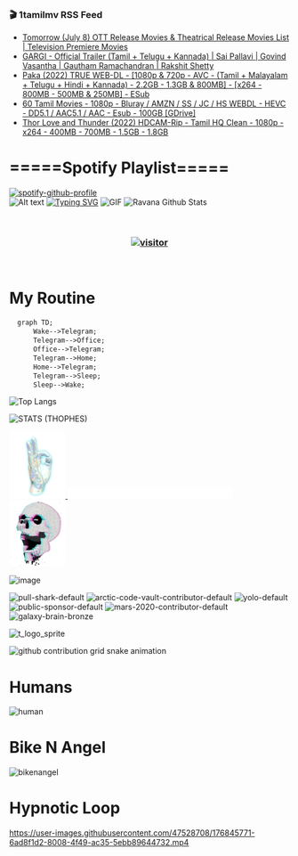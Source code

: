 ### 🎬 1tamilmv RSS Feed

<!-- BLOG-POST-LIST:START -->
- [Tomorrow &lpar;July 8&rpar; OTT Release Movies &amp; Theatrical Release Movies List | Television Premiere Movies](https://www.1tamilmv.space/index.php?/forums/topic/165149-tomorrow-july-8-ott-release-movies-theatrical-release-movies-list-television-premiere-movies/&do=findComment&comment=330052)
- [GARGI - Official Trailer &lpar;Tamil + Telugu + Kannada&rpar; | Sai Pallavi | Govind Vasantha | Gautham Ramachandran | Rakshit Shetty](https://www.1tamilmv.space/index.php?/forums/topic/165148-gargi-official-trailer-tamil-telugu-kannada-sai-pallavi-govind-vasantha-gautham-ramachandran-rakshit-shetty/&do=findComment&comment=330051)
- [Paka &lpar;2022&rpar; TRUE WEB-DL - [1080p &amp; 720p - AVC - &lpar;Tamil + Malayalam + Telugu + Hindi + Kannada&rpar; - 2.2GB - 1.3GB &amp; 800MB] - [x264 - 800MB - 500MB &amp; 250MB] - ESub](https://www.1tamilmv.space/index.php?/forums/topic/165095-paka-2022-true-web-dl-1080p-720p-avc-tamil-malayalam-telugu-hindi-kannada-22gb-13gb-800mb-x264-800mb-500mb-250mb-esub/&do=findComment&comment=330050)
- [60 Tamil Movies - 1080p - Bluray / AMZN / SS / JC / HS WEBDL - HEVC - DD5.1 / AAC5.1 / AAC - Esub - 100GB [GDrive]](https://www.1tamilmv.space/index.php?/forums/topic/165147-60-tamil-movies-1080p-bluray-amzn-ss-jc-hs-webdl-hevc-dd51-aac51-aac-esub-100gb-gdrive/&do=findComment&comment=330049)
- [Thor Love and Thunder &lpar;2022&rpar; HDCAM-Rip - Tamil HQ Clean - 1080p - x264 - 400MB - 700MB - 1.5GB - 1.8GB](https://www.1tamilmv.space/index.php?/forums/topic/165146-thor-love-and-thunder-2022-hdcam-rip-tamil-hq-clean-1080p-x264-400mb-700mb-15gb-18gb/&do=findComment&comment=330045)
<!-- BLOG-POST-LIST:END -->

# =====Spotify Playlist=====
[![spotify-github-profile](https://spotify-github-profile.vercel.app/api/view?uid=31rfzgmuvvewegdlxvlev4ynz4vu&cover_image=true&theme=default&bar_color=53b14f&bar_color_cover=true)](https://ravana69.github.io/rss)
</br>
![Alt text](https://spotify-recently-played-readme.vercel.app/api?user=31rfzgmuvvewegdlxvlev4ynz4vu)
[![Typing SVG](https://readme-typing-svg.herokuapp.com?color=%2336BCF7&center=true&vCenter=true&multiline=true&height=81&lines=I+AM+RAVANA;CONTACT+ME+ON+TELEGRAM%3A+%40R4V4N4)](https://git.io/typing-svg)
<img align="centre" height="400px" width="490px" alt="GIF" src="https://github.com/ravana69/ravana69/blob/master/rvm.gif" />
![Ravana Github Stats](https://github-readme-stats.vercel.app/api?username=ravana69&&show_icons=true&theme=radical)

<br />
<h3 align="center"> <a href="https://t.me/r4v4n4"><img src="https://profile-counter.glitch.me/ravana69/count.svg" alt="visitor" width="600"></a> </h3>
</br>

<H1>My Routine</H1>

```mermaid
  graph TD;
      Wake-->Telegram;
      Telegram-->Office;
      Office-->Telegram;
      Telegram-->Home;
      Home-->Telegram;
      Telegram-->Sleep;
      Sleep-->Wake;
```
![Top Langs](https://github-readme-stats.vercel.app/api/top-langs/?username=ravana69&&show_icons=true&theme=radical)

![STATS (THOPHES)](https://github-profile-trophy.vercel.app/?username=ravana69&theme=gruvbox&margin-w=10&margin-h=15&column=8)
<br />
<p align="left">
    <a href="#">
        <img width="20%" src="./assets/images/hand.gif" alt="" />
    </a>
    <a href="#">
        <img width="59%" src="./assets/images/spacer.png" alt="" >
    </a>
    <a href="#">
        <img width="20%" src="./assets/images/skull.gif" alt="" />
    </a>
</p>


![image](https://user-images.githubusercontent.com/47528708/175298537-0623dc00-7b1a-4ec1-b5b1-71768763a234.png)

<img width="148" alt="pull-shark-default" src="https://user-images.githubusercontent.com/47528708/176419715-70981865-4dc6-489a-8a1a-06842db67b15.gif"> <img width="148" alt="arctic-code-vault-contributor-default" src="https://user-images.githubusercontent.com/47528708/175267501-e1fbbb8f-c2b2-4882-b865-2ac4debef26c.png"> <img width="148" alt="yolo-default" src="https://user-images.githubusercontent.com/47528708/175267654-281a1880-1129-4b7b-bf2f-de5dd2bc5afa.png"> <img width="148" alt="public-sponsor-default" src="https://user-images.githubusercontent.com/47528708/175268448-2e78cc75-fb25-4d76-bd22-7df520446b45.png"> <img width="148" alt="mars-2020-contributor-default" src="https://user-images.githubusercontent.com/47528708/175268475-de6d987a-3be9-4353-86a5-23b422559355.png"> <img width="148" alt="galaxy-brain-bronze" src="https://user-images.githubusercontent.com/47528708/176419717-e2fdca8b-0fdc-47dd-9511-a7ff52178a33.gif">

![t_logo_sprite](https://user-images.githubusercontent.com/47528708/175293007-21ff1792-1fca-4be3-bcae-12fdc3aa414f.svg)

![github contribution grid snake animation](https://raw.githubusercontent.com/ravana69/ravana69/output/github-contribution-grid-snake-dark.svg#gh-dark-mode-only)

# Humans
<img width="170" alt="human" src="https://user-images.githubusercontent.com/47528708/176413829-c142d478-1c96-4c3c-a2a4-2dd35374c335.gif">

# Bike N Angel
<img width="170" alt="bikenangel" src="https://user-images.githubusercontent.com/47528708/176616968-3a44f91e-8016-477c-9bb5-c4689a1adbee.gif">

# Hypnotic Loop

https://user-images.githubusercontent.com/47528708/176845771-6ad8f1d2-8008-4f49-ac35-5ebb89644732.mp4


